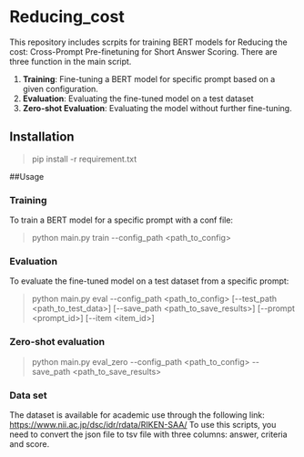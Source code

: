 # Reducing_cost

This repository includes scrpits for training BERT models for Reducing the cost: Cross-Prompt Pre-finetuning for Short Answer Scoring. 
There are three function in the main script.
1. **Training**: Fine-tuning a BERT model for specific prompt based on a given configuration.
2. **Evaluation**: Evaluating the fine-tuned model on a test dataset
3. **Zero-shot Evaluation**: Evaluating the model without further fine-tuning.

## Installation

> pip install -r requirement.txt

##Usage
### Training
To train a BERT model for a specific prompt with a conf file:
> python main.py train --config_path <path_to_config>

### Evaluation
To evaluate the fine-tuned model on a test dataset from a specific prompt:
>python main.py eval --config_path <path_to_config> [--test_path <path_to_test_data>] [--save_path <path_to_save_results>] [--prompt <prompt_id>] [--item <item_id>]

### Zero-shot evaluation
>python main.py eval_zero --config_path <path_to_config> --save_path <path_to_save_results>

### Data set
The dataset is available for academic use through the following link: https://www.nii.ac.jp/dsc/idr/rdata/RIKEN-SAA/
To use this scripts, you need to convert the json file to tsv file with three columns: answer, criteria and score.


